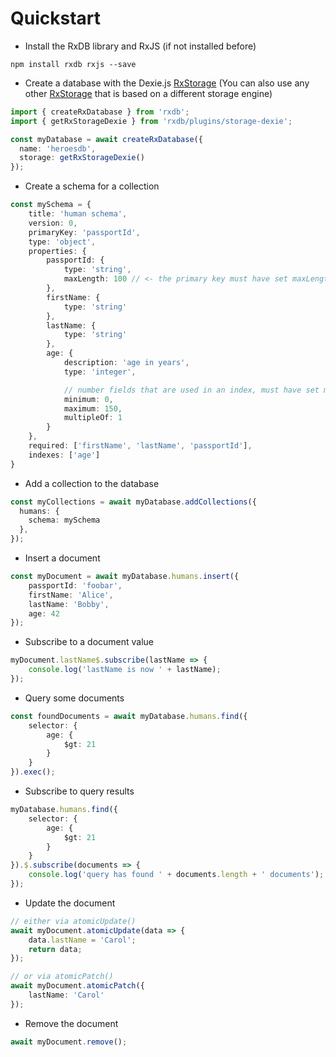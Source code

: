 # Quickstart




- Install the RxDB library and RxJS (if not installed before)

`npm install rxdb rxjs --save`

- Create a database with the Dexie.js [RxStorage](./rx-storage.md) (You can also use any other [RxStorage](./rx-storage.md) that is based on a different storage engine)

```ts
import { createRxDatabase } from 'rxdb';
import { getRxStorageDexie } from 'rxdb/plugins/storage-dexie';

const myDatabase = await createRxDatabase({
  name: 'heroesdb',
  storage: getRxStorageDexie()
});
```

- Create a schema for a collection

```ts
const mySchema = {
    title: 'human schema',
    version: 0,
    primaryKey: 'passportId',
    type: 'object',
    properties: {
        passportId: {
            type: 'string',
            maxLength: 100 // <- the primary key must have set maxLength
        },
        firstName: {
            type: 'string'
        },
        lastName: {
            type: 'string'
        },
        age: {
            description: 'age in years',
            type: 'integer',

            // number fields that are used in an index, must have set minimum, maximum and multipleOf
            minimum: 0,
            maximum: 150,
            multipleOf: 1
        }
    },
    required: ['firstName', 'lastName', 'passportId'],
    indexes: ['age']
}
```

- Add a collection to the database

```ts
const myCollections = await myDatabase.addCollections({
  humans: {
    schema: mySchema
  },
});
```


- Insert a document

```ts
const myDocument = await myDatabase.humans.insert({
    passportId: 'foobar',
    firstName: 'Alice',
    lastName: 'Bobby',
    age: 42
});
```

- Subscribe to a document value

```ts
myDocument.lastName$.subscribe(lastName => {
    console.log('lastName is now ' + lastName);
});
```


- Query some documents

```ts
const foundDocuments = await myDatabase.humans.find({
    selector: {
        age: {
            $gt: 21
        }
    }
}).exec();
```

- Subscribe to query results

```ts
myDatabase.humans.find({
    selector: {
        age: {
            $gt: 21
        }
    }
}).$.subscribe(documents => {
    console.log('query has found ' + documents.length + ' documents');
});
```


- Update the document

```ts
// either via atomicUpdate()
await myDocument.atomicUpdate(data => {
    data.lastName = 'Carol';
    return data;
});

// or via atomicPatch()
await myDocument.atomicPatch({
    lastName: 'Carol'
});
```

- Remove the document

```ts
await myDocument.remove();
```
